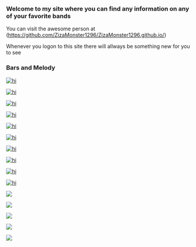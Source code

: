 ### Welcome to my site where you can find any information on any of your favorite bands

You can visit the awesome person at (https://github.com/ZizaMonster1296/ZizaMonster1296.github.io/) 

Whenever you logon to this site there will allways be something new for you to see

### Bars and Melody
[<img src="27879840_156810825116304_4833839718594510848_n.jpg" alt="hi" class="inline"/>](BarsAndMelody.md)



[<img src="/2944463_ee92e.jpg" alt="hi" class="inline"/>](MarcusAndMartinus.md)

[<img src="/download.jpeg" alt="hi" class="inline"/>](TheVamps.md)

[<img src="/f99cfb8b80456902e3f9385d3a948e4c.jpg" alt="hi" class="inline"/>](5SecondsofSummer.md)

[<img src="/The-Used-main.jpg" alt="hi" class="inline"/>](TheUsed.md)

[<img src="/Breaking-Benjamin.jpg" alt="hi" class="inline"/>](BreakingBenjamin.md)

[<img src="/fallinginreverse-1330549922.jpg" alt="hi" class="inline"/>](FallingInReverse.md)

[<img src="/Article-9927129-1375263547_piercetheveil_normal.jpg" alt="hi" class="inline"/>](PierceTheVeil.md)

[<img src="/download (1).jpeg" alt="hi" class="inline"/>](ZacBrownBand.md)
  
[<img src="/309296-P-nk.jpg" alt="hi" class="inline"/>](P!nk.md)

[<img src="3b5a87ac96ffe2b80f7a0781d6a486c5_lg.jpg" class="inline"/>](SPM.md)

[<img src="post-malone-ottawa.jpg" class="inline"/>](PostMalone.md)

[<img src="RUSS.jpg" class="inline"/>](RUSS.md)

[<img src="windowslivewritertheallamericanrejectscoverofbritneyswoma-ea8eall-american-rejects-thumb.jpg" class="inline"/>](TheAllAmericanRejects.md)

[<img src="/my-chemical-romance_0.jpg" class="inline"/>](MyChemicalRomance.md)
